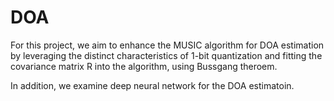# DOA
For this project, we aim to enhance the MUSIC algorithm for DOA estimation by leveraging the distinct characteristics of 1-bit quantization and fitting the covariance matrix R into the algorithm, using Bussgang theroem. 

In addition, we examine deep neural network for the DOA estimatoin.
